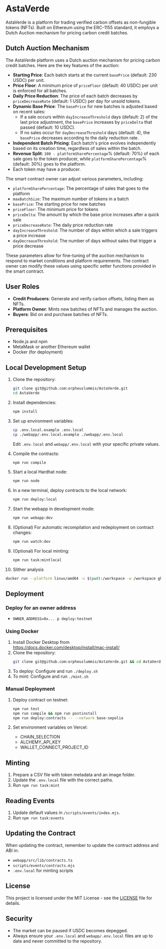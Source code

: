 # AstaVerde

AstaVerde is a platform for trading verified carbon offsets as non-fungible tokens (NFTs). Built on Ethereum using the ERC-1155 standard, it employs a Dutch Auction mechanism for pricing carbon credit batches.

## Dutch Auction Mechanism

The AstaVerde platform uses a Dutch auction mechanism for pricing carbon credit batches. Here are the key features of the auction:

-   **Starting Price**: Each batch starts at the current `basePrice` (default: 230 USDC) per unit.
-   **Price Floor**: A minimum price of `priceFloor` (default: 40 USDC) per unit is enforced for all batches.
-   **Daily Price Reduction**: The price of each batch decreases by `priceDecreaseRate` (default: 1 USDC) per day for unsold tokens.
-   **Dynamic Base Price**: The `basePrice` for new batches is adjusted based on recent sales:
    -   If a sale occurs within `dayIncreaseThreshold` days (default: 2) of the last price adjustment, the `basePrice` increases by `priceDelta` that passed (default: 10 USDC).
    -   If no sales occur for `dayDecreaseThreshold` days (default: 4), the `basePrice` decreases according to the daily reduction rate.
-   **Independent Batch Pricing**: Each batch's price evolves independently based on its creation time, regardless of sales within the batch.
-   **Revenue Split**: `100 - platformSharePercentage`% (default: 70%) of each sale goes to the token producer, while `platformSharePercentage`% (default: 30%) goes to the platform.
-   Each token may have a producer.

The smart contract owner can adjust various parameters, including:

-   `platformSharePercentage`: The percentage of sales that goes to the platform
-   `maxBatchSize`: The maximum number of tokens in a batch
-   `basePrice`: The starting price for new batches
-   `priceFloor`: The minimum price for tokens
-   `priceDelta`: The amount by which the base price increases after a quick sale
-   `priceDecreaseRate`: The daily price reduction rate
-   `dayIncreaseThreshold`: The number of days within which a sale triggers a price increase
-   `dayDecreaseThreshold`: The number of days without sales that trigger a price decrease

These parameters allow for fine-tuning of the auction mechanism to respond to market conditions and platform requirements. The contract owner can modify these values using specific setter functions provided in the smart contract.

## User Roles

-   **Credit Producers**: Generate and verify carbon offsets, listing them as NFTs.
-   **Platform Owner**: Mints new batches of NFTs and manages the auction.
-   **Buyers**: Bid on and purchase batches of NFTs.

## Prerequisites

-   Node.js and npm
-   MetaMask or another Ethereum wallet
-   Docker (for deployment)

## Local Development Setup

1. Clone the repository:

    ```bash
    git clone git@github.com:orpheuslummis/AstaVerde.git
    cd AstaVerde
    ```

2. Install dependencies:

    ```bash
    npm install
    ```

3. Set up environment variables:

    ```bash
    cp .env.local.example .env.local
    cp ./webapp/.env.local.example ./webapp/.env.local
    ```

    Edit `.env.local` and `webapp/.env.local` with your specific private values.

4. Compile the contracts:

    ```bash
    npm run compile
    ```

5. Start a local Hardhat node:

    ```bash
    npm run node
    ```

6. In a new terminal, deploy contracts to the local network:

    ```bash
    npm run deploy:local
    ```

7. Start the webapp in development mode:

    ```bash
    npm run webapp:dev
    ```

8. (Optional) For automatic recompilation and redeployment on contract changes:

    ```bash
    npm run watch:dev
    ```

9. (Optional) For local minting:

    ```bash
    npm run task:mintlocal
    ```

10. Slither analysis

```bash
docker run --platform linux/amd64 -v $(pwd):/workspace -w /workspace ghcr.io/trailofbits/eth-security-toolbox:nightly slither /workspace/contracts --solc-args '--base-path /workspace --include-path /workspace/node_modules --allow-paths /workspace/contracts,/workspace/node_modules'
```

## Deployment

### Deploy for an owner address

-   `OWNER_ADDRESS=0x... p deploy:testnet`

### Using Docker

1. Install Docker Desktop from https://docs.docker.com/desktop/install/mac-install/
2. Clone the repository:
    ```bash
    git clone git@github.com:orpheuslummis/AstaVerde.git && cd AstaVerde
    ```
3. To deploy: Configure and run `./deploy.sh`
4. To mint: Configure and run `./mint.sh`

### Manual Deployment

1. Deploy contract on testnet:

    ```bash
    npm run test
    npm run compile && npm run postinstall
    npm run deploy:contracts -- --network base-sepolia
    ```

2. Set environment variables on Vercel:
    - CHAIN_SELECTION
    - ALCHEMY_API_KEY
    - WALLET_CONNECT_PROJECT_ID

## Minting

1. Prepare a CSV file with token metadata and an image folder.
2. Update the `.env.local` file with the correct paths.
3. Run `npm run task:mint`

## Reading Events

1. Update default values in `/scripts/events/index.mjs`.
2. Run `npm run task:events`

## Updating the Contract

When updating the contract, remember to update the contract address and ABI in:

-   `webapp/src/lib/contracts.ts`
-   `scripts/events/contracts.mjs`
-   `.env.local` for minting scripts

## License

This project is licensed under the MIT License - see the [LICENSE](LICENSE) file for details.

## Security

-   The market can be paused if USDC becomes depegged.
-   Always ensure your `.env.local` and `webapp/.env.local` files are up to date and never committed to the repository.
